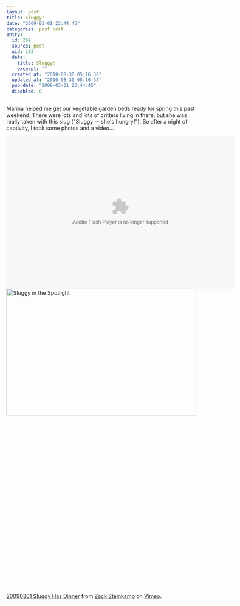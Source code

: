```yaml
---
layout: post
title: Sluggy!
date: "2009-03-01 23:44:45"
categories: post post
entry:
  id: 269
  source: post
  uid: 183
  data:
    title: Sluggy!
    excerpt: ""
  created_at: "2010-08-30 05:16:38"
  updated_at: "2010-08-30 05:16:38"
  pub_date: "2009-03-01 23:44:45"
  disabled: 0
---
```


Marina helped me get our vegetable garden beds ready for spring this past weekend. There were lots and lots of critters living in there, but she was really taken with this slug ("Sluggy -- she's hungry!"). So after a night of captivity, I took some photos and a video...

<object width="600" height="400"> <param name="flashvars" value="&offsite=true&amp;lang=en-us&page_show_url=%2Fphotos%2Fthenobot%2Fsets%2F72157614617802138%2Fshow%2F&page_show_back_url=%2Fphotos%2Fthenobot%2Fsets%2F72157614617802138%2F&set_id=72157614617802138&jump_to="></param> <param name="movie" value="http://www.flickr.com/apps/slideshow/show.swf?v=67348"></param> <param name="allowFullScreen" value="true"></param><embed type="application/x-shockwave-flash" src="http://www.flickr.com/apps/slideshow/show.swf?v=67348" allowFullScreen="true" flashvars="&offsite=true&amp;lang=en-us&page_show_url=%2Fphotos%2Fthenobot%2Fsets%2F72157614617802138%2Fshow%2F&page_show_back_url=%2Fphotos%2Fthenobot%2Fsets%2F72157614617802138%2F&set_id=72157614617802138&jump_to=" width="600" height="400"><a href="http://www.flickr.com/photos/thenobot/3318989789/" title="Sluggy in the Spotlight by thenobot, on Flickr"><img src="https://farm4.static.flickr.com/3479/3318989789_345216f01a.jpg" width="500" height="333" alt="Sluggy in the Spotlight" /></a></embed></object>

<object width="600" height="452"><param name="allowfullscreen" value="true" /><param name="allowscriptaccess" value="always" /><param name="movie" value="http://vimeo.com/moogaloop.swf?clip_id=3429741&amp;server=vimeo.com&amp;show_title=1&amp;show_byline=1&amp;show_portrait=0&amp;color=00ADEF&amp;fullscreen=1" /><embed src="http://vimeo.com/moogaloop.swf?clip_id=3429741&amp;server=vimeo.com&amp;show_title=1&amp;show_byline=1&amp;show_portrait=0&amp;color=00ADEF&amp;fullscreen=1" type="application/x-shockwave-flash" allowfullscreen="true" allowscriptaccess="always" width="600" height="452"></embed></object><br /><a href="http://vimeo.com/3429741">20090301 Sluggy Has Dinner</a> from <a href="http://vimeo.com/thenobot">Zack Steinkamp</a> on <a href="http://vimeo.com">Vimeo</a>.
